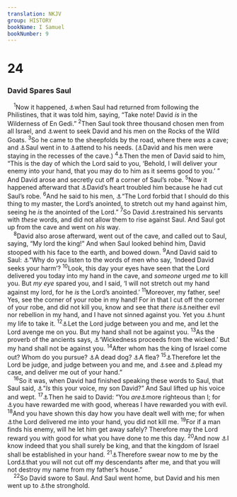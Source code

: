 ```yaml
---
translation: NKJV
group: HISTORY
bookName: I Samuel 
bookNumber: 9
---
```


<div class="title"><h1>24</h1><h3>David Spares Saul</h3></div>
<span class="verse 1sa_24_1"> <sup>1</sup>Now it happened, <a data-toggle="tooltip" data-placement="bottom" title="Josh. 15:62; 2 Chr. 20:2">⚓</a>when Saul had returned from following the Philistines, that it was told him, saying, “Take note! David <i>is</i> in the Wilderness of En Gedi.” </span>
<span class="verse 1sa_24_2"><sup>2</sup>Then Saul took three thousand chosen men from all Israel, and <a data-toggle="tooltip" data-placement="bottom" title="1 Sam. 23:19, 28, 29">⚓</a>went to seek David and his men on the Rocks of the Wild Goats. </span>
<span class="verse 1sa_24_3"><sup>3</sup>So he came to the sheepfolds by the road, where there <i>was</i> a cave; and <a data-toggle="tooltip" data-placement="bottom" title="1 Sam. 26:2; Ps. 38:12">⚓</a>Saul went in to <a data-toggle="tooltip" data-placement="bottom" title="1 Sam. 24:10">⚓</a>attend to his needs. (<a data-toggle="tooltip" data-placement="bottom" title="Judg. 3:24">⚓</a>David and his men were staying in the recesses of the cave.) </span>
<span class="verse 1sa_24_4"><sup>4</sup><a data-toggle="tooltip" data-placement="bottom" title="Ps. 57:title; 142:title">⚓</a>Then the men of David said to him, “This is the day of which the Lord said to you, ‘Behold, I will deliver your enemy into your hand, that you may do to him as it seems good to you.’ ” And David arose and secretly cut off a corner of Saul’s robe. </span>
<span class="verse 1sa_24_5"><sup>5</sup>Now it happened afterward that <a data-toggle="tooltip" data-placement="bottom" title="1 Sam. 26:8–11">⚓</a>David’s heart troubled him because he had cut Saul’s robe. </span>
<span class="verse 1sa_24_6"><sup>6</sup>And he said to his men, <a data-toggle="tooltip" data-placement="bottom" title="2 Sam. 24:10">⚓</a>“The Lord forbid that I should do this thing to my master, the Lord’s anointed, to stretch out my hand against him, seeing he <i>is</i> the anointed of the Lord.” </span>
<span class="verse 1sa_24_7"><sup>7</sup>So David <a data-toggle="tooltip" data-placement="bottom" title="1 Sam. 26:11">⚓</a>restrained his servants with <i>these</i> words, and did not allow them to rise against Saul. And Saul got up from the cave and went on <i>his</i> way.<br/></span>
<span class="verse 1sa_24_8"> <sup>8</sup>David also arose afterward, went out of the cave, and called out to Saul, saying, “My lord the king!” And when Saul looked behind him, David stooped with his face to the earth, and bowed down. </span>
<span class="verse 1sa_24_9"><sup>9</sup>And David said to Saul: <a data-toggle="tooltip" data-placement="bottom" title="Ps. 7:4; (Matt. 5:44; Rom. 12:17, 19)">⚓</a>“Why do you listen to the words of men who say, ‘Indeed David seeks your harm’? </span>
<span class="verse 1sa_24_10"><sup>10</sup>Look, this day your eyes have seen that the Lord delivered you today into my hand in the cave, and <i>someone</i> urged <i>me</i> to kill you. But <i>my</i> <i>eye</i> spared you, and I said, ‘I will not stretch out my hand against my lord, for he <i>is</i> the Lord’s anointed.’ </span>
<span class="verse 1sa_24_11"><sup>11</sup>Moreover, my father, see! Yes, see the corner of your robe in my hand! For in that I cut off the corner of your robe, and did not kill you, know and see that <i>there</i> <i>is</i><a data-toggle="tooltip" data-placement="bottom" title="Ps. 141:6; (Prov. 16:28; 17:9)">⚓</a>neither evil nor rebellion in my hand, and I have not sinned against you. Yet you <a data-toggle="tooltip" data-placement="bottom" title="Judg. 11:27; Ps. 7:3; 35:7">⚓</a>hunt my life to take it. </span>
<span class="verse 1sa_24_12"><sup>12</sup><a data-toggle="tooltip" data-placement="bottom" title="1 Sam. 26:20">⚓</a>Let the Lord judge between you and me, and let the Lord avenge me on you. But my hand shall not be against you. </span>
<span class="verse 1sa_24_13"><sup>13</sup>As the proverb of the ancients says, <a data-toggle="tooltip" data-placement="bottom" title="Gen. 16:5; Judg. 11:27; 1 Sam. 26:10–23; Job 5:8">⚓</a>‘Wickedness proceeds from the wicked.’ But my hand shall not be against you. </span>
<span class="verse 1sa_24_14"><sup>14</sup>After whom has the king of Israel come out? Whom do you pursue? <a data-toggle="tooltip" data-placement="bottom" title="(Matt. 7:16–20)">⚓</a>A dead dog? <a data-toggle="tooltip" data-placement="bottom" title="1 Sam. 17:43; 2 Sam. 9:8">⚓</a>A flea? </span>
<span class="verse 1sa_24_15"><sup>15</sup><a data-toggle="tooltip" data-placement="bottom" title="1 Sam. 26:20">⚓</a>Therefore let the Lord be judge, and judge between you and me, and <a data-toggle="tooltip" data-placement="bottom" title="1 Sam. 24:12">⚓</a>see and <a data-toggle="tooltip" data-placement="bottom" title="2 Chr. 24:22">⚓</a>plead my case, and deliver me out of your hand.”<br/></span>
<span class="verse 1sa_24_16"> <sup>16</sup>So it was, when David had finished speaking these words to Saul, that Saul said, <a data-toggle="tooltip" data-placement="bottom" title="Ps. 35:1; 43:1; 119:154; Mic. 7:9">⚓</a>“<i>Is</i> this your voice, my son David?” And Saul lifted up his voice and wept. </span>
<span class="verse 1sa_24_17"><sup>17</sup><a data-toggle="tooltip" data-placement="bottom" title="1 Sam. 26:17">⚓</a>Then he said to David: “You <i>are</i><a data-toggle="tooltip" data-placement="bottom" title="1 Sam. 26:21">⚓</a>more righteous than I; for <a data-toggle="tooltip" data-placement="bottom" title="Gen. 38:26">⚓</a>you have rewarded me with good, whereas I have rewarded you with evil. </span>
<span class="verse 1sa_24_18"><sup>18</sup>And you have shown this day how you have dealt well with me; for when <a data-toggle="tooltip" data-placement="bottom" title="(Matt. 5:44)">⚓</a>the Lord delivered me into your hand, you did not kill me. </span>
<span class="verse 1sa_24_19"><sup>19</sup>For if a man finds his enemy, will he let him get away safely? Therefore may the Lord reward you with good for what you have done to me this day. </span>
<span class="verse 1sa_24_20"><sup>20</sup>And now <a data-toggle="tooltip" data-placement="bottom" title="1 Sam. 26:23">⚓</a>I know indeed that you shall surely be king, and that the kingdom of Israel shall be established in your hand. </span>
<span class="verse 1sa_24_21"><sup>21</sup><a data-toggle="tooltip" data-placement="bottom" title="1 Sam. 23:17">⚓</a>Therefore swear now to me by the Lord<a data-toggle="tooltip" data-placement="bottom" title="Gen. 21:23; 1 Sam. 20:14–17">⚓</a>that you will not cut off my descendants after me, and that you will not destroy my name from my father’s house.”<br/></span>
<span class="verse 1sa_24_22"> <sup>22</sup>So David swore to Saul. And Saul went home, but David and his men went up to <a data-toggle="tooltip" data-placement="bottom" title="2 Sam. 21:6–8">⚓</a>the stronghold.<br/></span>

